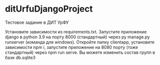 # ditUrfuDjangoProject
Тестовое задание в ДИТ УрФУ

Установите зависимости из requirements.txt. Запустите приложение django в python 3.9 на порту 8000 (стандартный) через py manage.py runserver (команда для windows).
Откройте папку clientapp, установите зависимости npm i, запустите приложение на 8080 порту (тоже стандартный) через npm run serve.
Вы можете изменить состав групп в базе db.sqlite3
